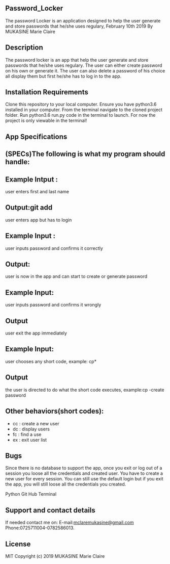 ## Password_Locker
The password Locker is an application designed to help the user generate and store passwords that he/she uses regulary, February 10th 2019
By MUKASINE Marie Claire
## Description
The password locker is an app that help the user generate and store passwords that he/she uses regulary. The user can either create password on his own or generate it. The user can also delete a password of his choice all display them but first he/she has to log in to the app.

## Installation Requirements

Clone this repository to your local computer.
Ensure you have python3.6 installed in your computer.
From the terminal navigate to the cloned project folder.
Run python3.6 run.py code in the terminal to launch.
For now the project is only viewable in the terminal!

## App Specifications
## (SPECs)The following is what my program should handle:

## Example Intput :
user enters first and last name

## Output:git add
user enters app but has to login

## Example Input :
user inputs password and confirms it correctly

## Output:
user is now in the app and can start to create or generate password

## Example Input:
user inputs password and confirms it wrongly

## Output
user exit the app immediately

## Example Input:
user chooses any short code, example: cp*

## Output
the user is directed to do what the short code executes, example:cp -create password

## Other behaviors(short codes):
* cc : create a new user
* dc : display users
* fc : find a use
* ex : exit user list
## Bugs
Since there is no database to support the app, once you exit or log out of a session you loose all the credentials and created user. You have to create a new user for every session. You can still use the default login but if you exit the app, you will still loose all the credentials you created.


Python
Git Hub
Terminal
## Support and contact details
If needed contact me on: E-mail:mclaremukasine@gmail.com Phone:0725711004-0782586013.

## License
MIT Copyright (c) 2019 MUKASINE Marie Claire

